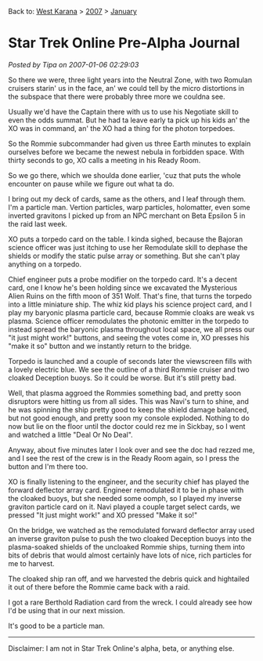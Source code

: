 Back to: [West Karana](/posts/westkarana.md) > [2007](/posts/2007/westkarana.md) > [January](./westkarana.md)
# Star Trek Online Pre-Alpha Journal

*Posted by Tipa on 2007-01-06 02:29:03*

So there we were, three light years into the Neutral Zone, with two Romulan cruisers starin' us in the face, an' we could tell by the micro distortions in the subspace that there were probably three more we couldna see.

Usually we'd have the Captain there with us to use his Negotiate skill to even the odds summat. But he had ta leave early ta pick up his kids an' the XO was in command, an' the XO had a thing for the photon torpedoes.

So the Rommie subcommander had given us three Earth minutes to explain ourselves before we became the newest nebula in forbidden space. With thirty seconds to go, XO calls a meeting in his Ready Room.

So we go there, which we shoulda done earlier, 'cuz that puts the whole encounter on pause while we figure out what ta do.

I bring out my deck of cards, same as the others, and I leaf through them. I'm a particle man. Vertion particles, warp particles, holomatter, even some inverted gravitons I picked up from an NPC merchant on Beta Epsilon 5 in the raid last week.

XO puts a torpedo card on the table. I kinda sighed, because the Bajoran science officer was just itching to use her Remodulate skill to dephase the shields or modify the static pulse array or something. But she can't play anything on a torpedo.

Chief engineer puts a probe modifier on the torpedo card. It's a decent card, one I know he's been holding since we excavated the Mysterious Alien Ruins on the fifth moon of 351 Wolf. That's fine, that turns the torpedo into a little miniature ship. The whiz kid plays his science project card, and I play my baryonic plasma particle card, because Rommie cloaks are weak vs plasma. Science officer remodulates the photonic emitter in the torpedo to instead spread the baryonic plasma throughout local space, we all press our "it just might work!" buttons, and seeing the votes come in, XO presses his "make it so" button and we instantly return to the bridge.

Torpedo is launched and a couple of seconds later the viewscreen fills with a lovely electric blue. We see the outline of a third Rommie cruiser and two cloaked Deception buoys. So it could be worse. But it's still pretty bad.

Well, that plasma aggroed the Rommies something bad, and pretty soon disruptors were hitting us from all sides. This was Navi's turn to shine, and he was spinning the ship pretty good to keep the shield damage balanced, but not good enough, and pretty soon my console exploded. Nothing to do now but lie on the floor until the doctor could rez me in Sickbay, so I went and watched a little "Deal Or No Deal".

Anyway, about five minutes later I look over and see the doc had rezzed me, and I see the rest of the crew is in the Ready Room again, so I press the button and I'm there too.

XO is finally listening to the engineer, and the security chief has played the forward deflector array card. Engineer remodulated it to be in phase with the cloaked buoys, but she needed some oomph, so I played my inverse graviton particle card on it. Navi played a couple target select cards, we pressed "It just might work!" and XO pressed "Make it so!"

On the bridge, we watched as the remodulated forward deflector array used an inverse graviton pulse to push the two cloaked Deception buoys into the plasma-soaked shields of the uncloaked Rommie ships, turning them into bits of debris that would almost certainly have lots of nice, rich particles for me to harvest.

The cloaked ship ran off, and we harvested the debris quick and hightailed it out of there before the Rommie came back with a raid.

I got a rare Berthold Radiation card from the wreck. I could already see how I'd be using that in our next mission.

It's good to be a particle man.

---

Disclaimer: I am not in Star Trek Online's alpha, beta, or anything else.
